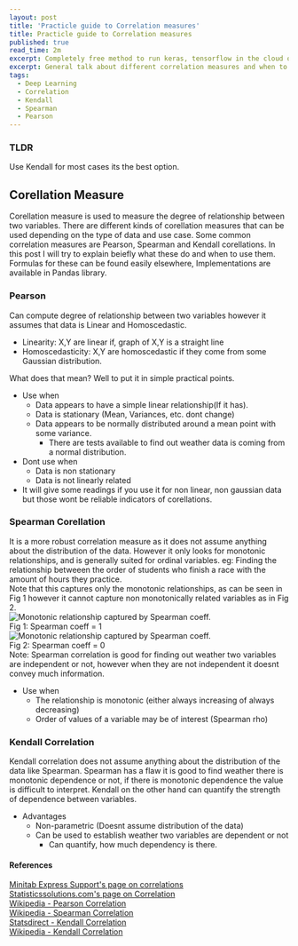 ```yaml
---
layout: post
title: 'Practicle guide to Correlation measures'
title: Practicle guide to Correlation measures
published: true
read_time: 2m
excerpt: Completely free method to run keras, tensorflow in the cloud on high performance GPUs with support of running jupyter notebooks also. All you need is an email id and you get 100hrs of free use.
excerpt: General talk about different correlation measures and when to use what. Compared Spearman, Pearson and Kendall correlation measures.
tags:
  - Deep Learning
  - Correlation
  - Kendall
  - Spearman
  - Pearson
---
```

### TLDR  
Use Kendall for most cases its the best option.  

## Corellation Measure  
Corellation measure is used to measure the degree of relationship between two variables. There are different kinds of corellation measures that can be used depending on the type of data and use case. Some common correlation measures are Pearson, Spearman and Kendall corellations. In this post I will try to explain beiefly what these do and when to use them. Formulas for these can be found easily elsewhere, Implementations are available in Pandas library.    
### Pearson  
Can compute degree of relationship between two variables however it assumes that data is Linear and Homoscedastic.  
- Linearity: X,Y are linear if, graph of X,Y is a straight line  
- Homoscedasticity: X,Y are homoscedastic if they come from some Gaussian distribution.  

What does that mean? Well to put it in simple practical points.
- Use when
    - Data appears to have a simple linear relationship(If it has).
    - Data is stationary (Mean, Variances, etc. dont change)
    - Data appears to be normally distributed around a mean point with some variance.
        - There are tests available to find out weather data is coming from a normal distribution.
- Dont use when
    - Data is non stationary
    - Data is not linearly related
- It will give some readings if you use it for non linear, non gaussian data but those wont be reliable indicators of corellations.

### Spearman Corellation  
It is a more robust correlation measure as it does not assume anything about the distribution of the data. However it only looks for monotonic relationships, and is generally suited for ordinal variables. eg: Finding the relationship betweeen the order of students who finish a race with the amount of hours they practice.  
Note that this captures only the monotonic relationships, as can be seen in Fig 1 however it cannot capture non monotonically related variables as in Fig 2.  
![Monotonic relationship captured by Spearman coeff.]({{site.baseurl}}/images/correlation/monotonic_spearman.png)  
Fig 1: Spearman coeff = 1  
![Monotonic relationship captured by Spearman coeff.]({{site.baseurl}}/images/correlation/zero_spearman.png)  
Fig 2: Spearman coeff = 0  
Note: Spearman correlation is good for finding out weather two variables are independent or not, however when they are not independent it doesnt convey much information.
- Use when
    - The relationship is monotonic (either always increasing of always decreasing)
    - Order of values of a variable may be of interest (Spearman rho)

### Kendall Correlation  
Kendall correlation does not assume anything about the distribution of the data like Spearman. Spearman has a flaw it is good to find weather there is monotonic dependence or not, if there is monotonic dependence the value is difficult to interpret. Kendall on the other hand can quantify the strength of dependence between variables.  
- Advantages
    - Non-parametric (Doesnt assume distribution of the data)
    - Can be used to establish weather two variables are dependent or not
        -  Can quantify, how much dependency is there.  

#### References  
[Minitab Express Support's page on correlations](http://support.minitab.com/en-us/minitab-express/1/help-and-how-to/modeling-statistics/regression/supporting-topics/basics/a-comparison-of-the-pearson-and-spearman-correlation-methods/ "MiniTab Express Support" )  
[Statisticssolutions.com's page on Correlation](http://www.statisticssolutions.com/correlation-pearson-kendall-spearman/ "statisticssolutions.com")  
[Wikipedia - Pearson Correlation](https://en.wikipedia.org/wiki/Pearson_correlation_coefficient "Wikipedia - Pearson Correlation")  
[Wikipedia - Spearman Correlation](https://en.wikipedia.org/wiki/Spearman%27s_rank_correlation_coefficient "Wikipedia - Spearman Correlation")  
[Statsdirect - Kendall Correlation](http://www.statsdirect.com/help/nonparametric_methods/kendall_correlation.htm)  
[Wikipedia - Kendall Correlation](https://en.wikipedia.org/wiki/Kendall_rank_correlation_coefficient)  
